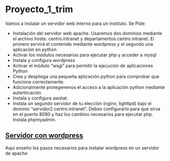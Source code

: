 # Proyecto_1_trim
Vamos a instalar un servidor web interno para un instituto. Se Pide:
- Instalación del servidor web apache. Usaremos dos dominios mediante el archivo hosts: centro.intranet y departamentos.centro.intranet. El primero servirá el contenido mediante wordpress y el segundo una aplicación en python
- Activar los módulos necesarios para ejecutar php y acceder a mysql
- Instala y configura wordpress
- Activar el módulo “wsgi” para permitir la ejecución de aplicaciones Python
- Crea y despliega una pequeña aplicación python para comprobar que funciona correctamente.
- Adicionalmente protegeremos el acceso a la aplicación python mediante autenticación
- Instala y configura awstat.
- Instala un segundo servidor de tu elección (nginx, lighttpd) bajo el dominio “servidor2.centro.intranet”. Debes configurarlo para que sirva en el puerto 8080 y haz los cambios necesarios para ejecutar php. Instala phpmyadmin.

## [Servidor con wordpress ](/Wordpress.md)
Aquí enseño los pasos necesarios para instalar wordpress en un servidor de apache
